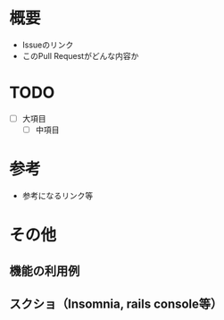 # 概要
- Issueのリンク
- このPull Requestがどんな内容か

# TODO
 -[ ] 大項目
   -[ ] 中項目

# 参考
- 参考になるリンク等

# その他
## 機能の利用例

## スクショ（Insomnia, rails console等）
